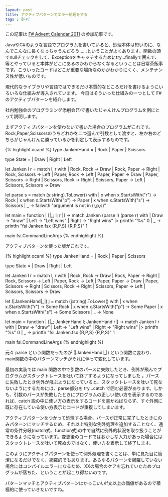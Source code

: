 ```yaml
---
layout: post
title: アクティブパターンでエラー処理をする
tags : [F#]
---
```


この記事は [F# Advent Calendar 2011](http://partake.in/events/1c24993a-c475-4fc2-bca4-7a1cd2f81869) の参加記事です。

JavaやC#のような言語でプログラムを書いていると、処理本体は短いのに、なんでこんなに長くなっちゃうんだろう……ということがよくあります。関数の頭でnullチェックをして、Exceptionをキャッチするためにtry...finallyで囲んで、等とやっていると本体がどこにあるのかわからなくなるということは日常茶飯事です。こういったコードはどこが重要な場所なのかがわかりにくく、メンテナンス性が低いものです。

現代的なライブラリや言語ではできるだけ本質的なところだけを書けるようにいろいろな仕組みが導入されています。
今日はそういった仕組みの一つとして F# のアクティブパターンを紹介します。

社内勉強会のプログラミング添削会(?)で書いたじゃんけんプログラムを例にとって説明します。

まずアクティブパターンを使わないで書いた場合のプログラムがこれです。
Rock,Paper,Scissorsのうちどれかを二つ選んで引数として渡すと、左か右のどちらがじゃんけんに勝っているかを判定して表示するものです。

{% highlight ocaml %}
type JankenHand =
    | Rock
    | Paper
    | Scissors

type State =
    | Draw
    | Right
    | Left

let Janken l r =
    match l, r with
    | Rock, Rock      -> Draw
    | Rock, Paper     -> Right
    | Rock, Scissors  -> Left
    | Paper, Rock     -> Left
    | Paper, Paper    -> Draw
    | Paper, Scissors -> Right
    | Scissors, Rock  -> Right
    | Scissors, Paper -> Left
    | Scissors, Scissors -> Draw

let parse s =
    match (s:string).ToLower() with
    | x when x.StartsWith("r") -> Rock
    | x when x.StartsWith("p") -> Paper
    | x when x.StartsWith("s") -> Scissors
    | _ -> failwith "argument is not in (r,p,s)"

let main = function
    | [|_; l; r |] ->
        match Janken (parse l) (parse r) with
        | Draw -> "draw"
        | Left -> "Left wins"
        | Right -> "Right wins"
        |> printfn "%s"
        0
    | _ ->
        printfn "fsi Janken.fsx {R,P,S} {R,P,S}"
        1

main fsi.CommandLineArgs
{% endhighlight %}

アクティブパターンを使った版がこれです。

{% highlight ocaml %}
type JankenHand =
    | Rock
    | Paper
    | Scissors

type State =
    | Draw
    | Right
    | Left

let Janken l r =
    match l, r with
    | Rock, Rock      -> Draw
    | Rock, Paper     -> Right
    | Rock, Scissors  -> Left
    | Paper, Rock     -> Left
    | Paper, Paper    -> Draw
    | Paper, Scissors -> Right
    | Scissors, Rock  -> Right
    | Scissors, Paper -> Left
    | Scissors, Scissors -> Draw

let (|JankenHand|_|) j =
    match (j:string).ToLower() with
    | x when x.StartsWith("r") -> Some Rock
    | x when x.StartsWith("p") -> Some Paper
    | x when x.StartsWith("s") -> Some Scissors
    | _ -> None

let main = function
    | [|_; JankenHand l; JankenHand r|] ->
        match Janken l r with
        | Draw -> "draw"
        | Left -> "Left wins"
        | Right -> "Right wins"
        |> printfn "%s"
        0
    | _ ->
        printfn "fsi Janken.fsx {R,P,S} {R,P,S}"
        1

main fsi.CommandLineArgs
{% endhighlight %}

元々 parse  という関数だったのが (|JankenHand|_|) という関数に変わり、main関数の中のパターンマッチがそれに伴って変化しています。

最初の実装では main 関数の中で引数のパースに失敗したとき、例外が飛んでプログラムがスタックトレースを吐いて終了するようになってしました 。パースに失敗したとき例外が飛ぶようになっていると、スタックトレースを吐いて死なないようにするためには、parse部分を try...catch で囲む必要があります。しかも、引数のパースが失敗したときにプログラムの正しい使い方を表示するのであれば、catch 説の中に使い方の表示をするコードを書かねばならず、すぐ外側に既に存在している使い方表示とコードが重複してしまいます。

アクティブパターンをつかって処理する場合、パースが正常に完了したときにのみパターンにマッチするため、それ以上特別な例外処理を追加することなく、通常の条件分岐(match式、function式)の中で自然に例外的状況を取り扱うことができるようになっています。変更後のコードではおかしな入力があった場合にはスタックトレースを吐いて死ぬのではなく、使い方を表示して終了します。

このようにアクティブパターンを使って例外処理を書くことは、単に見た目に簡潔になるだけでなく、網羅的でもあります。あらゆるパターンを網羅していない場合にはコンパイルエラーになるため、XXの場合のケアを忘れていたためプログラムが落ちた、ということが起こり得ないのです。

パターンマッチとアクティブパターンはかっこいいif文以上の価値があるので積極的に使っていきたいですね。
